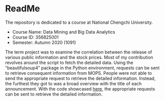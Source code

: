 # ReadMe
The repository is dedicated to a course at National Chengchi University.
* Course Name: Data Mining and Big Data Analytics
* Course ID: 356825001
* Semester: Autumn 2020 (1091)

The term project was to examine the correlation between the release of various public information and the stock prices. Most of my contribution revolves around the script to fetch the detailed data. Using the “beautifulsoup4” package in the Python environment, requests can be sent to retrieve consequent information from MOPS. People were not able to send the appropriate request to retrieve the detailed information. Instead, the furthest they got to was a broad overview with the title of each announcement. With the code showcased [here](./advanced_crawler.ipynb), the appropriate requests can be sent to retrieve the detailed information.
